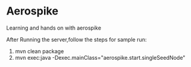 # Aerospike
Learning and hands on with aerospike

After Running the server,follow the steps for sample run:
1. mvn clean package
2. mvn exec:java -Dexec.mainClass="aerospike.start.singleSeedNode"
